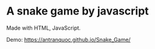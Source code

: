 # A snake game by javascript
Made with HTML, JavaScript.

Demo: https://antranquoc.github.io/Snake_Game/

